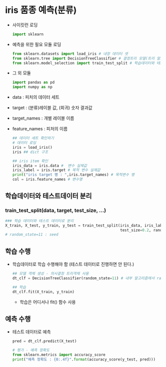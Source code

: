 # iris 품종 예측(분류)

- 사이킷런 로딩

  ```python
  import sklearn
  ```

- 예측을 위한 필요 모듈 로딩

  ```python
  from sklearn.datasets import load_iris # 내장 데이터 셋
  from sklearn.tree import DecisionTreeClassifier # 결정트리 모델(트리 알고리즘 카테고리)
  from sklearn.model_selection import train_test_split # 학습데이터와 테스트 데이터 분리 함수
  ```

- 그 외 모듈

  ```python
  import pandas as pd
  import numpy as np
  ```

  

- data : 피처의 데이터 세트
- target : (분류)레이블 값, (회귀) 숫자 결과값

- target_names : 개별 레이블 이름

- feature_names : 피처의 이름

  ```python
  ## 데이터 세트 확인하기
  # 데이터 로딩
  iris = load_iris()
  iris ## dict 구조
  
  ## iris item 확인
  iris_data = iris.data #  변수 실제값
  iris_label = iris.target # 목적 변수 실제값
  print("iris target 명 : ",iris.target_names) # 목적변수 명
  col = iris.feature_names # 변수명
  ```



## 학습데이터와 테스트데이터 분리

### train_test_split(data, target, test_size, ...)

```python
### 학습 데이터와 테스트 데이터로 분리
X_train, X_test, y_train, y_test = train_test_split(iris_data, iris_label, 
                                                    test_size=0.2, random_state=11) 
# random_state=11 : seed
```



## 학습 수행

- 학습데이터로 학습 수행해야 함 (테스트 데이터로 진행하면 안 된다.)

  ```python
  ## 모델 객체 생성 - 의사결정 트리객체 사용
  dt_clf = DecisionTreeClassifier(random_state=11) # 내부 알고리즘에서 random 진행이 있으므로 seed 고정
  
  ## 학습
  dt_clf.fit(X_train, y_train)
  ```

  - 학습은 어디서나 fit() 함수 사용



## 예측 수행

- 테스트 데이터로 예측

  ```python
  pred = dt_clf.predict(X_test)
  
  # 평가 - 예측 정확도
  from sklearn.metrics import accuracy_score
  print("예측 정확도 : {0:.4f}".format(accuracy_score(y_test, pred)))
  ```

  